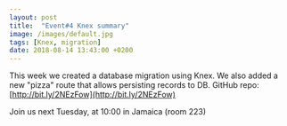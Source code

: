 ```yaml
---
layout: post
title:  "Event#4 Knex summary"
image: /images/default.jpg
tags: [Knex, migration]
date: 2018-08-14 13:43:00 +0200
---
```


This week we created a database migration using Knex. We also added a new "pizza" route that allows persisting records to DB. GitHub repo:[http://bit.ly/2NEzFow](http://bit.ly/2NEzFow)

Join us next Tuesday, at 10:00 in Jamaica (room 223)